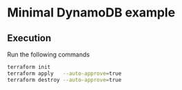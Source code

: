# Minimal DynamoDB example

## Execution

Run the following commands

```bash
terraform init
terraform apply   --auto-approve=true
terraform destroy --auto-approve=true
```